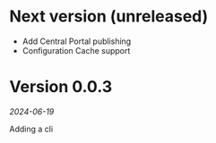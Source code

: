 # Next version (unreleased)

* Add Central Portal publishing
* Configuration Cache support

# Version 0.0.3
_2024-06-19_

Adding a cli
